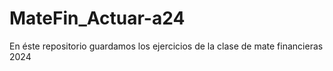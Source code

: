 # MateFin_Actuar-a24
En éste repositorio guardamos los ejercicios de la clase de mate financieras 2024
